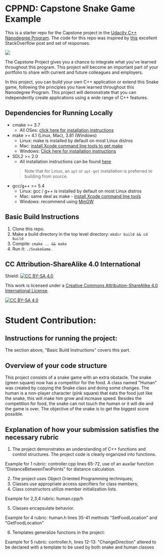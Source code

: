 # CPPND: Capstone Snake Game Example

This is a starter repo for the Capstone project in the [Udacity C++ Nanodegree Program](https://www.udacity.com/course/c-plus-plus-nanodegree--nd213). The code for this repo was inspired by [this](https://codereview.stackexchange.com/questions/212296/snake-game-in-c-with-sdl) excellent StackOverflow post and set of responses.

<img src="snake_game.gif"/>

The Capstone Project gives you a chance to integrate what you've learned throughout this program. This project will become an important part of your portfolio to share with current and future colleagues and employers.

In this project, you can build your own C++ application or extend this Snake game, following the principles you have learned throughout this Nanodegree Program. This project will demonstrate that you can independently create applications using a wide range of C++ features.

## Dependencies for Running Locally
* cmake >= 3.7
  * All OSes: [click here for installation instructions](https://cmake.org/install/)
* make >= 4.1 (Linux, Mac), 3.81 (Windows)
  * Linux: make is installed by default on most Linux distros
  * Mac: [install Xcode command line tools to get make](https://developer.apple.com/xcode/features/)
  * Windows: [Click here for installation instructions](http://gnuwin32.sourceforge.net/packages/make.htm)
* SDL2 >= 2.0
  * All installation instructions can be found [here](https://wiki.libsdl.org/Installation)
  >Note that for Linux, an `apt` or `apt-get` installation is preferred to building from source. 
* gcc/g++ >= 5.4
  * Linux: gcc / g++ is installed by default on most Linux distros
  * Mac: same deal as make - [install Xcode command line tools](https://developer.apple.com/xcode/features/)
  * Windows: recommend using [MinGW](http://www.mingw.org/)

## Basic Build Instructions

1. Clone this repo.
2. Make a build directory in the top level directory: `mkdir build && cd build`
3. Compile: `cmake .. && make`
4. Run it: `./SnakeGame`.


## CC Attribution-ShareAlike 4.0 International


Shield: [![CC BY-SA 4.0][cc-by-sa-shield]][cc-by-sa]

This work is licensed under a
[Creative Commons Attribution-ShareAlike 4.0 International License][cc-by-sa].

[![CC BY-SA 4.0][cc-by-sa-image]][cc-by-sa]

[cc-by-sa]: http://creativecommons.org/licenses/by-sa/4.0/
[cc-by-sa-image]: https://licensebuttons.net/l/by-sa/4.0/88x31.png
[cc-by-sa-shield]: https://img.shields.io/badge/License-CC%20BY--SA%204.0-lightgrey.svg




# Student Contribution:
## Instructions for running the project: 
The section above, "Basic Build Instructions" covers this part.

## Overview of your code structure
This project consists of a snake game with an extra obstacle. The snake (green square) now has a competitor for the food. A class named "Human" was created by copying the Snake class and doing some changes. The human is a non-player character (pink square) that eats the food just like the snake, this will make him grow and increase speed. Besides the competition for food, the snake can not touch the human or it will die and the game is over. The objective of the snake is to get the biggest score possible.


## Explanation of how your submission satisfies the necessary rubric
1. The project demonstrates an understanding of C++ functions and control structures. The project code is clearly organized into functions.

Example for 1 rubric:  controller.cpp lines 65-72, use of an auxilar function "DistanceBetweenTwoPoints" for distance calculation.


2. The project uses Object Oriented Programming techniques;
3. Classes use appropriate access specifiers for class members;
4. Class constructors utilize member initialization lists.

Example for 2,3,4 rubric: human.cpp/h



5. Classes encapsulate behavior.

Example for 4 rubric: human.h lines 35-41 methods "SetFoodLocation" and "GetFoodLocation" 



6. Templates generalize functions in the project:

Example for 5 rubric: controller.h, lines 12-13: "ChangeDirection" altered to be declared with a template to be used by both snake and human classes



       



